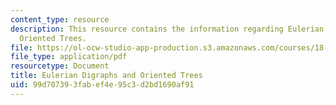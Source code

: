 ```yaml
---
content_type: resource
description: This resource contains the information regarding Eulerian Digraphs and
  Oriented Trees.
file: https://ol-ocw-studio-app-production.s3.amazonaws.com/courses/18-314-combinatorial-analysis-fall-2014/99d707393fabef4e95c3d2bd1690af91_MIT18_314F14_mt2.pdf
file_type: application/pdf
resourcetype: Document
title: Eulerian Digraphs and Oriented Trees
uid: 99d70739-3fab-ef4e-95c3-d2bd1690af91
---
```

